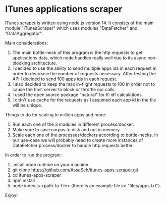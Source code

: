 # ITunes applications scraper

ITunes scraper is written using node.js version 14.
It consists of the main module "ITunesScraper" which uses modules "DataFetcher" and "DataAggregator".

Main considerations:
1. The main bottle-neck of this program is the http requests to get applications data, which node handles really well due to its async non-blocking architecture.
2. I decided to use the ability to send multiple apps ids in each request in order to decrease the number of requests necessary. After testing the API I decided to send 100 apps ids in each request.
3. I also decided to keep the max in-flight requests to 100 in order not to cause the host server to block or throttle our calls.
4. I used the open source package "natural" for tf-idf calculations.
5. I didn't use cache for the requests as I assumed each app id in the file will be unique.

Things to do for scaling to million apps and more:
1. Run each one of the 3 modules in different process/docker.
2. Make sure to save corpus to disk and not in memory.
3. Scale each one of the processes/dockers according to bottle-necks. In our use-case we will probably need to create more instances of DataFetcher process/docker to handle http requests better.


In order to run the program:
1. install node runtime on your machine.
1. git clone https://github.com/AssaSch/itunes-apps-scraper.git
2. cd itunes-apps-scraper
3. npm install
4. node index.js \<path-to-file\> (there is an example file in: "files/apps.txt").

Enjoy!
